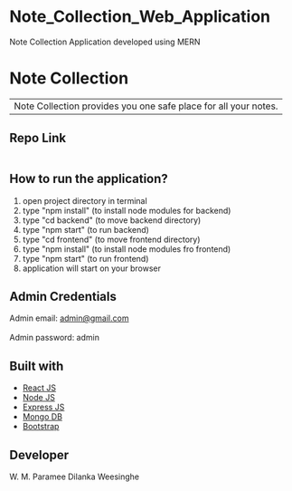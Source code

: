 # Note_Collection_Web_Application

Note Collection Application developed using MERN

# Note Collection
<table>
<tr>
<td>
  Note Collection provides you one safe place for all your notes.
</td>
</tr>
</table>

## Repo Link 
![]()

## How to run the application?
1. open project directory in terminal
2. type "npm install" (to install node modules for backend)
3. type "cd backend" (to move backend directory)
4. type "npm start" (to run backend)
5. type "cd frontend" (to move frontend directory)
6. type "npm install" (to install node modules fro frontend)
7. type "npm start" (to run frontend)
8. application will start on your browser

## Admin Credentials
Admin email: admin@gmail.com <br></br>
Admin password: admin

## Built with 

- [React JS](https://reactjs.org/)
- [Node JS](https://nodejs.org/) 
- [Express JS](https://expressjs.com/)
- [Mongo DB](https://www.mongodb.com/)
- [Bootstrap](http://getbootstrap.com/)

## Developer
W. M. Paramee Dilanka Weesinghe
